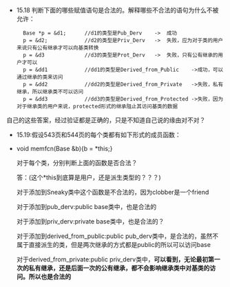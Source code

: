 * 15.18
判断下面的哪些赋值语句是合法的。解释哪些不合法的语句为什么不被允许：

        Base *p = &d1;      //d1的类型是Pub_Derv    ->  成功
        p = &d2;            //d2的类型是Priv_Derv   ->  失败，应为对于类的用户来说只有公有继承才可以向基类转换
        p = &d3             //d3的类型是Prot_Derv   ->  失败，只有公有继承的用户才可以
        p = &dd1            //dd1的类型是Derived_from_Public    ->成功，可以通过继承的类来访问
        p = &dd2            //dd2的类型是Derived_from_Private   ->失败，私有继承，所以继承类不可以访问
        p = &dd3            //dd3的类型是Derived_from_Protected ->失败，因为对于继承类的用户来说，protected形式的继承阻止其访问基类的数据

自己的这些答案，经过验证都是正确的，只是不知道自己说的缘由对不对？

* 15.19:假设543页和544页的每个类都有如下形式的成员函数：
* 
    void memfcn(Base &b){b = *this;}

  对于每个类，分别判断上面的函数是否合法？

  答：(这个*this到底算是用户，还是派生类型的？？？)

  对于添加到Sneaky类中这个函数是不合法的，因为clobber是一个friend

  对于添加到pub_derv:public base类中，也是合法的

  对于添加到priv_derv:private base类中，也是合法的？

  对于添加到derived_from_public:public pub_derv类中，是合法的，虽然不属于直接派生的类，但是两次继承的方式都是public的所以可以访问base

  对于derived_from_private:public priv_derv类中，**可以看到，无论最初第一次的私有继承，还是后面一次的公有继承，都不会影响继承类中对基类的访问。所以也是合法的**



